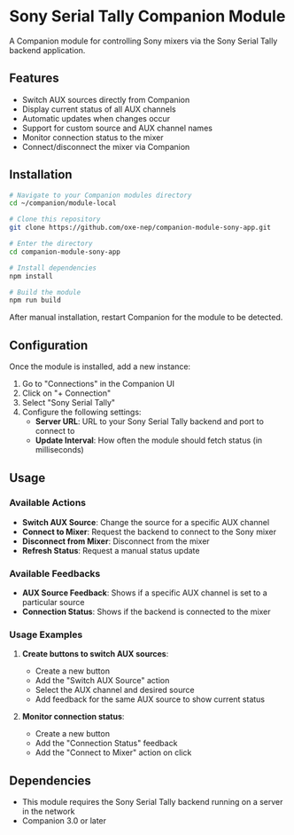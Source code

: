 # Sony Serial Tally Companion Module

A Companion module for controlling Sony mixers via the Sony Serial Tally backend application.

## Features

- Switch AUX sources directly from Companion
- Display current status of all AUX channels
- Automatic updates when changes occur
- Support for custom source and AUX channel names
- Monitor connection status to the mixer
- Connect/disconnect the mixer via Companion

## Installation

```bash
# Navigate to your Companion modules directory
cd ~/companion/module-local

# Clone this repository
git clone https://github.com/oxe-nep/companion-module-sony-app.git

# Enter the directory
cd companion-module-sony-app

# Install dependencies
npm install

# Build the module
npm run build
```

After manual installation, restart Companion for the module to be detected.

## Configuration

Once the module is installed, add a new instance:

1. Go to "Connections" in the Companion UI
2. Click on "+ Connection"
3. Select "Sony Serial Tally"
4. Configure the following settings:
   - **Server URL**: URL to your Sony Serial Tally backend and port to connect to
   - **Update Interval**: How often the module should fetch status (in milliseconds)

## Usage

### Available Actions

- **Switch AUX Source**: Change the source for a specific AUX channel
- **Connect to Mixer**: Request the backend to connect to the Sony mixer
- **Disconnect from Mixer**: Disconnect from the mixer
- **Refresh Status**: Request a manual status update

### Available Feedbacks

- **AUX Source Feedback**: Shows if a specific AUX channel is set to a particular source
- **Connection Status**: Shows if the backend is connected to the mixer

### Usage Examples

1. **Create buttons to switch AUX sources**:
   - Create a new button
   - Add the "Switch AUX Source" action
   - Select the AUX channel and desired source
   - Add feedback for the same AUX source to show current status

2. **Monitor connection status**:
   - Create a new button
   - Add the "Connection Status" feedback
   - Add the "Connect to Mixer" action on click

## Dependencies

- This module requires the Sony Serial Tally backend running on a server in the network
- Companion 3.0 or later